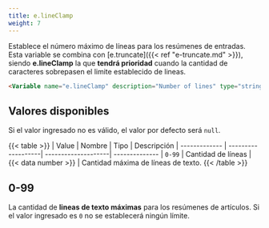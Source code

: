 ```yaml
---
title: e.lineClamp
weight: 7
---
```


Establece el número máximo de líneas para los resúmenes de entradas. Esta variable se combina con [e.truncate]({{< ref "e-truncate.md" >}}), siendo **e.lineClamp** la que **tendrá prioridad** cuando la cantidad de caracteres sobrepasen el limite establecido de lineas.

```html
<Variable name="e.lineClamp" description="Number of lines" type="string" value="3"/>
```

## Valores disponibles

Si el valor ingresado no es válido, el valor por defecto será `null`.

{{< table >}}
| Value         | Nombre             | Tipo                | Descripción
| ------------- | -------------------| --------------------| --------------
| `0-99`        | Cantidad de líneas | {{< data number >}} | Cantidad máxima de líneas de texto.
{{< /table >}}

## 0-99

La cantidad de **lineas de texto máximas** para los resúmenes de artículos. Si el valor ingresado es `0` no se establecerá ningún límite.
